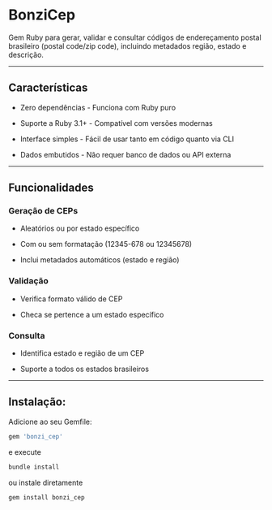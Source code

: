 # BonziCep

Gem Ruby para gerar, validar e consultar códigos de endereçamento postal brasileiro (postal code/zip code), incluindo
metadados região, estado e descrição.  

---

## Características 

- Zero dependências - Funciona com Ruby puro

- Suporte a Ruby 3.1+ - Compatível com versões modernas

- Interface simples - Fácil de usar tanto em código quanto via CLI

- Dados embutidos - Não requer banco de dados ou API externa

---

## Funcionalidades

### Geração de CEPs

- Aleatórios ou por estado específico

- Com ou sem formatação (12345-678 ou 12345678)

- Inclui metadados automáticos (estado e região)

### Validação

- Verifica formato válido de CEP

- Checa se pertence a um estado específico

### Consulta

- Identifica estado e região de um CEP

- Suporte a todos os estados brasileiros

---

## Instalação:
Adicione ao seu Gemfile:

```ruby
gem 'bonzi_cep'
```

e execute
```bash
bundle install
```

ou instale diretamente
```bash
gem install bonzi_cep
```


